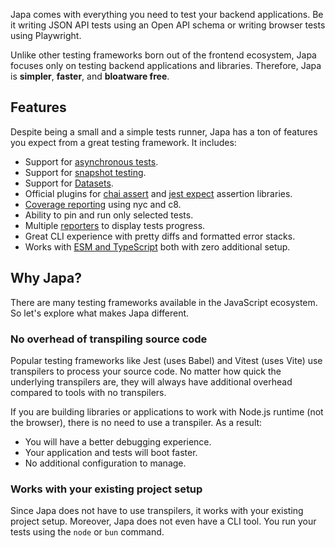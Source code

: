 Japa comes with everything you need to test your backend applications. Be it writing JSON API tests using an Open API schema or writing browser tests using Playwright.

Unlike other testing frameworks born out of the frontend ecosystem, Japa focuses only on testing backend applications and libraries. Therefore, Japa is **simpler**, **faster**, and **bloatware free**.

## Features
Despite being a small and a simple tests runner, Japa has a ton of features you expect from a great testing framework. It includes:

- Support for [asynchronous tests](https://japa.dev/docs/testing-async-code).
- Support for [snapshot testing](https://japa.dev/docs/plugins/snapshot).
- Support for [Datasets](https://japa.dev/docs/datasets).
- Official plugins for [chai assert](https://japa.dev/docs/plugins/assert) and [jest expect](https://japa.dev/docs/plugins/expect) assertion libraries.
- [Coverage reporting](https://japa.dev/docs/coverage) using nyc and c8.
- Ability to pin and run only selected tests.
- Multiple [reporters](https://japa.dev/docs/test-reporters) to display tests progress.
- Great CLI experience with pretty diffs and formatted error stacks.
- Works with [ESM and TypeScript](https://japa.dev/docs/introduction#works-with-your-existing-project-setup) both with zero additional setup.

## Why Japa?
There are many testing frameworks available in the JavaScript ecosystem. So let's explore what makes Japa different.

### No overhead of transpiling source code
Popular testing frameworks like Jest (uses Babel) and Vitest (uses Vite) use transpilers to process your source code. No matter how quick the underlying transpilers are, they will always have additional overhead compared to tools with no transpilers.

If you are building libraries or applications to work with Node.js runtime (not the browser), there is no need to use a transpiler. As a result:

- You will have a better debugging experience.
- Your application and tests will boot faster.
- No additional configuration to manage.

### Works with your existing project setup
Since Japa does not have to use transpilers, it works with your existing project setup. Moreover, Japa does not even have a CLI tool. You run your tests using the `node` or `bun` command.
